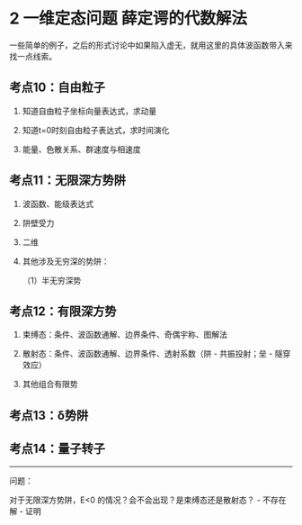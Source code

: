 # 2 一维定态问题 薛定谔的代数解法

一些简单的例子，之后的形式讨论中如果陷入虚无，就用这里的具体波函数带入来找一点线索。

<!-- ### 考点：一维定态问题

![alt text](image-8.png)

#### 自由粒子

在一维定态问题中，**自由粒子**指的是在无势场作用下运动的粒子，即势能 \( V(x) = 0 \)。在量子力学中，解决自由粒子的定态问题的核心方法主要基于求解**自由粒子的薛定谔方程**，并分析其解的性质。

1. 核心方法

    1. **求解薛定谔方程**：

        自由粒子的一维定态薛定谔方程为：

        $$
        -\frac{\hbar^2}{2m} \frac{d^2 \psi(x)}{dx^2} = E \psi(x)
        $$

        其中 \( E \) 为粒子的能量，\( \psi(x) \) 为对应的波函数。

    2. **解的形式**：

        方程的通解为平面波：

        $$
        \psi(x) = A e^{i k x} + B e^{-i k x}
        $$

        其中 \( k = \frac{\sqrt{2mE}}{\hbar} \) 是波数，\( A \) 和 \( B \) 是待定系数。这个解表示自由粒子的波函数是由两个平面波组成的，分别表示沿正方向和负方向传播的波。

    3. **动量和能量的关系**：

        在自由粒子情况下，能量 \( E \) 与动量 \( p \) 有如下关系：

        $$
        E = \frac{p^2}{2m}
        $$

        对应的波数与动量的关系为 \( p = \hbar k \)。因此，波数 \( k \) 和能量 \( E \) 都是连续可取的。

2. 核心结果

    1. **归一化问题**：

    自由粒子的波函数 \( \psi(x) = e^{i k x} \) 并不满足平方可积条件，通常需要使用**散射态的归一化**方法，即用**Dirac归一化**。在此情况下，粒子的波函数归一化条件为：

    $$
    \langle \psi_{k'} | \psi_k \rangle = \delta(k - k')
    $$

    这反映了自由粒子在不同波数状态下是正交的。

    2. **概率流密度和动量期望值**：

    对于平面波解，概率流密度 \( J = \frac{\hbar k}{m} |\psi|^2 \) 表示粒子的定向流动。自由粒子的动量具有确定值 \( p = \hbar k \)，而其位置不确定。

3. 核心结论

    1. **连续谱**：由于自由粒子的波数 \( k \) 和能量 \( E \) 是连续的，其能级为**连续谱**。这意味着自由粒子没有量子化的能量值。

    2. **动量和位置的不确定性**：对于自由粒子，动量是确定的，但位置完全不确定（波函数在空间上是均匀分布的）。这种不确定性反映了**位置和动量的对易关系**。

    3. **无束缚态**：自由粒子不受任何束缚，波函数描述的是一种**散射态**或**行波态**，这与束缚态（如粒子在有限势阱中）的解有所不同。

    4. **平面波解的物理意义**：平面波 \( e^{i k x} \) 表示具有确定动量的粒子，运动方向由 \( k \) 的正负决定。

势阱势垒

δ势

---


## 0 定态

## 1 自由粒子

## 2 有限深方势阱

## 3 无限深方势阱

## 4 Delta函数势

## 5 组合势 任意势（可解） -->

## 考点10：自由粒子

1. 知道自由粒子坐标向量表达式，求动量

2. 知道t=0时刻自由粒子表达式，求时间演化

3. 能量、色散关系、群速度与相速度

## 考点11：无限深方势阱

1. 波函数、能级表达式

2. 阱壁受力

3. 二维

4. 其他涉及无穷深的势阱：

    （1）半无穷深势

## 考点12：有限深方势

1. 束缚态：条件、波函数通解、边界条件、奇偶宇称、图解法

2. 散射态：条件、波函数通解、边界条件、透射系数（阱 - 共振投射；垒 - 隧穿效应）

3. 其他组合有限势

## 考点13：δ势阱


## 考点14：量子转子



---

问题：

对于无限深方势阱，E<0 的情况？会不会出现？是束缚态还是散射态？ - 不存在解 - 证明


